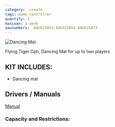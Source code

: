 ```yaml
---
category:  create
tags: Game-Controller
quantity: 3
maxLoan: 1 week
aaunumbers:  AAUX25053 AAUX25054 AAUX25073
---
```

![Dancing Mat](/assets/images/equip/tigerDance.jpg)

Flying Tiger Cph, Dancing Mat for up to two players
## KIT INCLUDES:
-  Dancing mat

## Drivers / Manuals
[Manual](https://cdn.shopify.com/s/files/1/0526/7144/7238/files/1068f11dbb30ade5a43629035787eb69.pdf?v=1720592285)



### Capacity and Restrictions:
